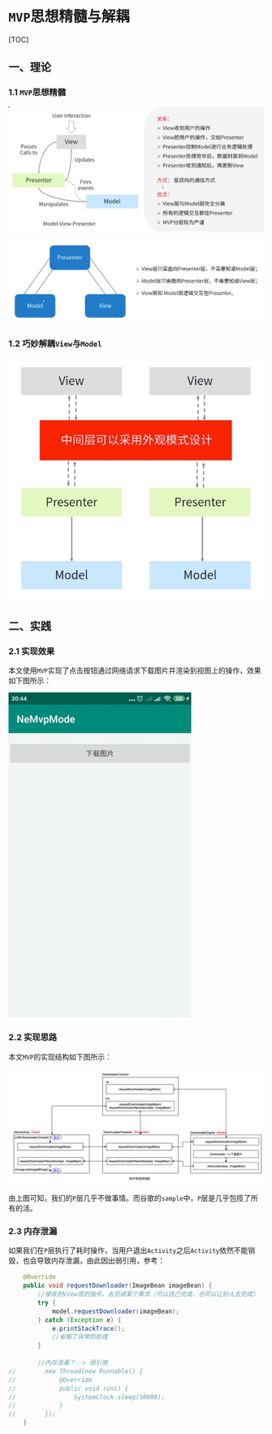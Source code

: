 # `MVP`思想精髓与解耦

[TOC]

## 一、理论

### 1.1 `MVP`思想精髓

![image](https://github.com/tianyalu/NeMvpMode/raw/master/show/mvp_process_relation.png)

![image](https://github.com/tianyalu/NeMvpMode/raw/master/show/mvp_process_relation2.png)

### 1.2 巧妙解耦`View`与`Model`

![image](https://github.com/tianyalu/NeMvpMode/raw/master/show/view_model_decoupling.png)

## 二、实践

### 2.1 实现效果

本文使用`MVP`实现了点击按钮通过网络请求下载图片并渲染到视图上的操作，效果如下图所示：

![image](https://github.com/tianyalu/NeMvpMode/raw/master/show/show.gif)

### 2.2 实现思路

本文`MVP`的实现结构如下图所示：

![image](https://github.com/tianyalu/NeMvpMode/raw/master/show/mvp_implementation_structure.png)

由上图可知，我们的`P`层几乎不做事情。而谷歌的`sample`中，`P`层是几乎包揽了所有的活。

### 2.3 内存泄漏

如果我们在`P`层执行了耗时操作，当用户退出`Activity`之后`Activity`依然不能销毁，也会导致内存泄漏，由此因出弱引用，参考：

```java
    @Override
    public void requestDownloader(ImageBean imageBean) {
        //接收到View层的指令，去完成某个需求（可以自己完成，也可以让别人去完成）
        try {
            model.requestDownloader(imageBean);
        } catch (Exception e) {
            e.printStackTrace();
            //省略了异常的处理
        }

        //内存泄漏？--> 弱引用
//        new Thread(new Runnable() {
//            @Override
//            public void run() {
//                SystemClock.sleep(50000);
//            }
//        });
    }
```



